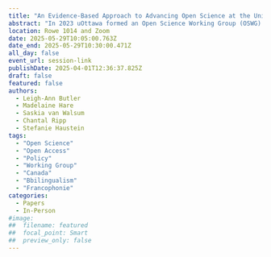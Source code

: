 ```yaml
---
title: "An Evidence-Based Approach to Advancing Open Science at the University of Ottawa: Experiences from the Open Science Working Group"
abstract: "In 2023 uOttawa formed an Open Science Working Group (OSWG) charged with examining the current state of open science at uOttawa, working to define uOttawa’s goals towards open research practices, and recommending an action plan to position uOttawa as an open science leader. Monthly meetings and the final report of the OSWG were informed by a strong evidence base including analyses of uO research output, expenditure on OA fees, and open science policies and practices. This paper provides a detailed account of these processes and methods which can offer insights to institutions aiming to develop their own open science strategies."
location: Rowe 1014 and Zoom
date: 2025-05-29T10:05:00.763Z
date_end: 2025-05-29T10:30:00.471Z
all_day: false
event_url: session-link
publishDate: 2025-04-01T12:36:37.825Z
draft: false
featured: false
authors:
  - Leigh-Ann Butler
  - Madelaine Hare
  - Saskia van Walsum
  - Chantal Ripp
  - Stefanie Haustein
tags:
  - "Open Science"
  - "Open Access"
  - "Policy" 
  - "Working Group" 
  - "Canada" 
  - "Bbilingualism"
  - "Francophonie"
categories:
  - Papers
  - In-Person
#image:
##  filename: featured
##  focal_point: Smart
##  preview_only: false
---
```

